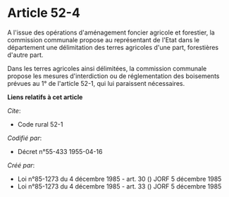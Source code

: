 # Article 52-4

A l'issue des opérations d'aménagement foncier agricole et forestier, la commission communale propose au représentant de
l'Etat dans le département une délimitation des terres agricoles d'une part, forestières d'autre part.

Dans les terres agricoles ainsi délimitées, la commission communale propose les mesures d'interdiction ou de réglementation
des boisements prévues au 1° de l'article 52-1, qui lui paraissent nécessaires.

**Liens relatifs à cet article**

_Cite_:

  - Code rural 52-1

_Codifié par_:

  - Décret n°55-433 1955-04-16

_Créé par_:

  - Loi n°85-1273 du 4 décembre 1985 - art. 30 () JORF 5 décembre 1985
  - Loi n°85-1273 du 4 décembre 1985 - art. 33 () JORF 5 décembre 1985

